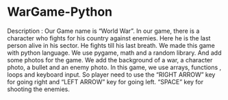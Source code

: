 # WarGame-Python

Description :
Our Game name is “World War”. In our game, there is a character who fights for his country
against enemies. Here he is the last person alive in his sector. He fights till his last breath.
We made this game with python language. We use pygame, math and a random library. And add
some photos for the game. We add the background of a war, a character photo, a bullet and an
enemy photo.
In this game, we use arrays, functions , loops and keyboard input. So player need to use the
“RIGHT ARROW” key for going right and “LEFT ARROW” key for going left. “SPACE” key
for shooting the enemies.
